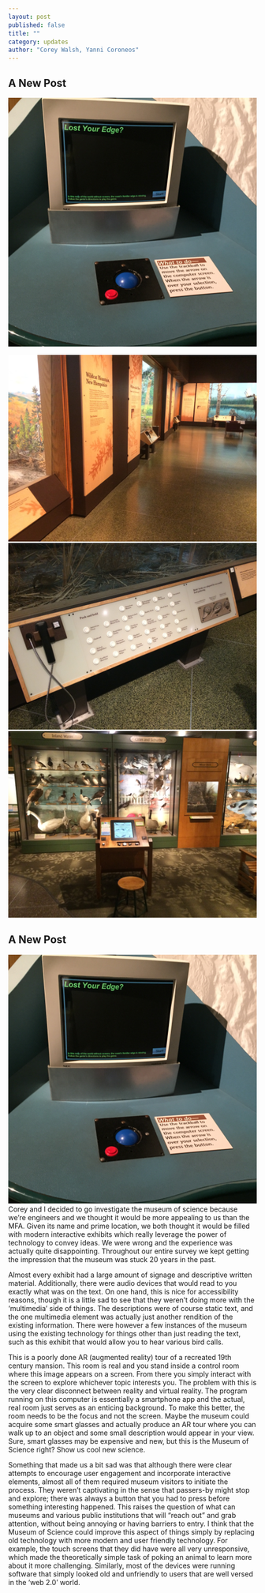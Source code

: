 ```yaml
---
layout: post
published: false
title: ""
category: updates
author: "Corey Walsh, Yanni Coroneos"
---
```


## A New Post

![IMG_0686.JPG](/assets/IMG_0686.JPG)
 
 
![IMG_2548.JPG](/assets/IMG_2548.JPG)
![IMG_2547.JPG](/assets/IMG_2547.JPG)
![IMG_2549.JPG](/assets/IMG_2549.JPG)
## A New Post

![IMG_0686.JPG](/assets/IMG_0686.JPG)
Corey and I decided to go investigate the museum of science because we’re engineers and we thought it would be more appealing to us than the MFA. Given its name and prime location, we both thought it would be filled with modern interactive exhibits which really leverage the power of technology to convey ideas. We were wrong and the experience was actually quite disappointing. Throughout our entire survey we kept getting the impression that the museum was stuck 20 years in the past.

Almost every exhibit had a large amount of signage and descriptive written material. Additionally, there were audio devices that would read to you exactly what was on the text. On one hand, this is nice for accessibility reasons, though it is a little sad to see that they weren’t doing more with the ‘multimedia’ side of things. The descriptions were of course static text, and the one multimedia element was actually just another rendition of the existing information. There were however a few instances of the museum using the existing technology for things other than just reading the text, such as this exhibit that would allow you to hear various bird calls.

This is a poorly done AR (augmented reality) tour of a recreated 19th century mansion. This room is real and you stand inside a control room where this image appears on a screen. From there you simply interact with the screen to explore whichever topic interests you. The problem with this is the very clear disconnect between reality and virtual reality. The program running on this computer is essentially a smartphone app and the actual, real room just serves as an enticing background. To make this better, the room needs to be the focus and not the screen. Maybe the museum could acquire some smart glasses and actually produce an AR tour where you can walk up to an object and some small description would appear in your view. Sure, smart glasses may be expensive and new, but this is the Museum of Science right? Show us cool new science.


Something that made us a bit sad was that although there were clear attempts to encourage user engagement and incorporate interactive elements, almost all of them required museum visitors to initiate the process. They weren’t captivating in the sense that passers-by might stop and explore; there was always a button that you had to press before something interesting happened. This raises the question of what can museums and various public institutions that will “reach out” and grab attention, without being annoying or having barriers to entry. I think that the Museum of Science could improve this aspect of things simply by replacing old technology with more modern and user friendly technology. For example, the touch screens that they did have were all very unresponsive, which made the theoretically simple task of poking an animal to learn more about it more challenging. Similarly, most of the devices were running software that simply looked old and unfriendly to users that are well versed in the ‘web 2.0’ world.







